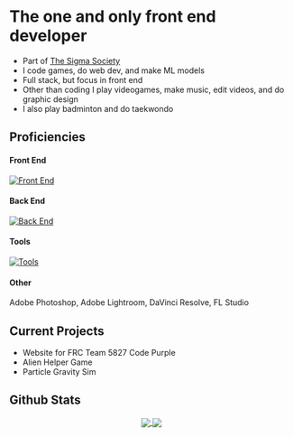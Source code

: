 # The one and only front end developer

- Part of [The Sigma Society](https://github.com/TheSigmaSociety)
- I code games, do web dev, and make ML models
- Full stack, but focus in front end
- Other than coding I play videogames, make music, edit videos, and do graphic design
- I also play badminton and do taekwondo

## Proficiencies
#### Front End
[![Front End](https://skillicons.dev/icons?i=html,css,js,react,tailwind,nextjs,figma)](https://skillicons.dev)

#### Back End
[![Back End](https://skillicons.dev/icons?i=py,cs,java)](https://skillicons.dev)

#### Tools
[![Tools](https://skillicons.dev/icons?i=github,vscode,visualstudio,eclipse,unity, )](https://skillicons.dev)

#### Other
Adobe Photoshop, Adobe Lightroom, DaVinci Resolve, FL Studio

## Current Projects
- Website for FRC Team 5827 Code Purple
- Alien Helper Game
- Particle Gravity Sim

## Github Stats

<p align="center">
  <a href="https://github.com/anuraghazra/github-readme-stats" align="center">
    <img align="center" src="https://github-readme-stats.vercel.app/api?username=TejasDoesStuff&show_icons=true&include_all_commits=true&theme=ambient_gradient&hide_border=true"/>
  </a>
  <a href="https://github.com/anuraghazra/github-readme-stats" align="center">
    <img align="center" src="https://github-readme-stats.vercel.app/api/top-langs/?username=TejasDoesStuff&layout=compact&theme=ambient_gradient&hide_border=true"/>
  </a>
</p>

<!--
**SanixWheee/SanixWheee** is a ✨ _special_ ✨ repository because its `README.md` (this file) appears on your GitHub profile.

Here are some ideas to get you started:

- 🔭 I’m currently working on ...
- 🌱 I’m currently learning ...
- 👯 I’m looking to collaborate on ...
- 🤔 I’m looking for help with ...
- 💬 Ask me about ...
- 📫 How to reach me: ...
- 😄 Pronouns: ...
- ⚡ Fun fact: ...
-->
